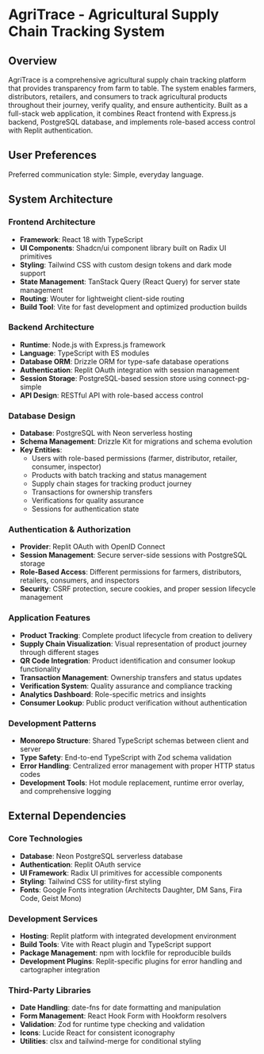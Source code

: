 # AgriTrace - Agricultural Supply Chain Tracking System

## Overview

AgriTrace is a comprehensive agricultural supply chain tracking platform that provides transparency from farm to table. The system enables farmers, distributors, retailers, and consumers to track agricultural products throughout their journey, verify quality, and ensure authenticity. Built as a full-stack web application, it combines React frontend with Express.js backend, PostgreSQL database, and implements role-based access control with Replit authentication.

## User Preferences

Preferred communication style: Simple, everyday language.

## System Architecture

### Frontend Architecture
- **Framework**: React 18 with TypeScript
- **UI Components**: Shadcn/ui component library built on Radix UI primitives
- **Styling**: Tailwind CSS with custom design tokens and dark mode support
- **State Management**: TanStack Query (React Query) for server state management
- **Routing**: Wouter for lightweight client-side routing
- **Build Tool**: Vite for fast development and optimized production builds

### Backend Architecture
- **Runtime**: Node.js with Express.js framework
- **Language**: TypeScript with ES modules
- **Database ORM**: Drizzle ORM for type-safe database operations
- **Authentication**: Replit OAuth integration with session management
- **Session Storage**: PostgreSQL-based session store using connect-pg-simple
- **API Design**: RESTful API with role-based access control

### Database Design
- **Database**: PostgreSQL with Neon serverless hosting
- **Schema Management**: Drizzle Kit for migrations and schema evolution
- **Key Entities**:
  - Users with role-based permissions (farmer, distributor, retailer, consumer, inspector)
  - Products with batch tracking and status management
  - Supply chain stages for tracking product journey
  - Transactions for ownership transfers
  - Verifications for quality assurance
  - Sessions for authentication state

### Authentication & Authorization
- **Provider**: Replit OAuth with OpenID Connect
- **Session Management**: Secure server-side sessions with PostgreSQL storage
- **Role-Based Access**: Different permissions for farmers, distributors, retailers, consumers, and inspectors
- **Security**: CSRF protection, secure cookies, and proper session lifecycle management

### Application Features
- **Product Tracking**: Complete product lifecycle from creation to delivery
- **Supply Chain Visualization**: Visual representation of product journey through different stages
- **QR Code Integration**: Product identification and consumer lookup functionality
- **Transaction Management**: Ownership transfers and status updates
- **Verification System**: Quality assurance and compliance tracking
- **Analytics Dashboard**: Role-specific metrics and insights
- **Consumer Lookup**: Public product verification without authentication

### Development Patterns
- **Monorepo Structure**: Shared TypeScript schemas between client and server
- **Type Safety**: End-to-end TypeScript with Zod schema validation
- **Error Handling**: Centralized error management with proper HTTP status codes
- **Development Tools**: Hot module replacement, runtime error overlay, and comprehensive logging

## External Dependencies

### Core Technologies
- **Database**: Neon PostgreSQL serverless database
- **Authentication**: Replit OAuth service
- **UI Framework**: Radix UI primitives for accessible components
- **Styling**: Tailwind CSS for utility-first styling
- **Fonts**: Google Fonts integration (Architects Daughter, DM Sans, Fira Code, Geist Mono)

### Development Services
- **Hosting**: Replit platform with integrated development environment
- **Build Tools**: Vite with React plugin and TypeScript support
- **Package Management**: npm with lockfile for reproducible builds
- **Development Plugins**: Replit-specific plugins for error handling and cartographer integration

### Third-Party Libraries
- **Date Handling**: date-fns for date formatting and manipulation
- **Form Management**: React Hook Form with Hookform resolvers
- **Validation**: Zod for runtime type checking and validation
- **Icons**: Lucide React for consistent iconography
- **Utilities**: clsx and tailwind-merge for conditional styling